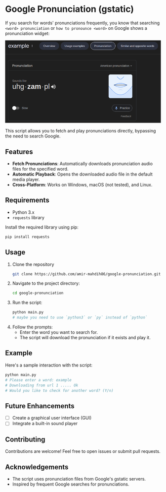 # Google Pronunciation (gstatic)

If you search for words' pronunciations frequently, you know that searching `<word> pronunciation` or `how to pronounce <word>` on Google shows a pronunciation widget:

![example image for google pronunciation](screenshots/google_pronunciation_sample.jpg)

This script allows you to fetch and play pronunciations directly, bypassing the need to search Google.

## Features
- **Fetch Pronunciations**: Automatically downloads pronunciation audio files for the specified word.
- **Automatic Playback**: Opens the downloaded audio file in the default media player.
- **Cross-Platform**: Works on Windows, macOS (not tested), and Linux.

## Requirements
- Python 3.x
- `requests` library

Install the required library using pip:
```sh
pip install requests
```

## Usage
1. Clone the repository
    ```sh
   git clone https://github.com/amir-mahdih86/google-pronunciation.git
   ```
2. Navigate to the project directory:
   ```sh
   cd google-pronunciation
   ```
3. Run the script:
   ```sh
   python main.py
   # maybe you need to use `python3` or `py` instead of `python`
   ```
4. Follow the prompts:
   - Enter the word you want to search for.
   - The script will download the pronunciation if it exists and play it.

## Example
Here's a sample interaction with the script:
```sh
python main.py
# Please enter a word: example
# Downloading from url 1 ..... Ok
# Would you like to check for another word? (Y/n)
```
## Future Enhancements
- [ ] Create a graphical user interface (GUI)
- [ ] Integrate a built-in sound player

## Contributing
Contributions are welcome! Feel free to open issues or submit pull requests.

## Acknowledgements
- The script uses pronunciation files from Google's gstatic servers.
- Inspired by frequent Google searches for pronunciations.
